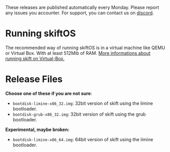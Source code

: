 These releases are published automatically every Monday. Please report any issues you accounter. For support, you can contact us on [discord](http://discord.skiftos.org).

# Running skiftOS

The recommended way of running skiftOS is in a virtual machine like QEMU or Virtual Box. With at least 512Mib of RAM. [More informations about running skift on Virtual-Box.](https://github.com/skiftOS/skift/blob/main/manual/meta/running_in_vbox.md)

# Release Files

**Choose one of these if you are not sure**:

- `bootdisk-limine-x86_32.img`: 32bit version of skift using the limine bootloader.
- `bootdisk-grub-x86_32.img`: 32bit version of skift using the grub bootloader.

**Experimental, maybe broken:**

- `bootdisk-limine-x86_64.img`: 64bit version of skift using the limine bootloader.
